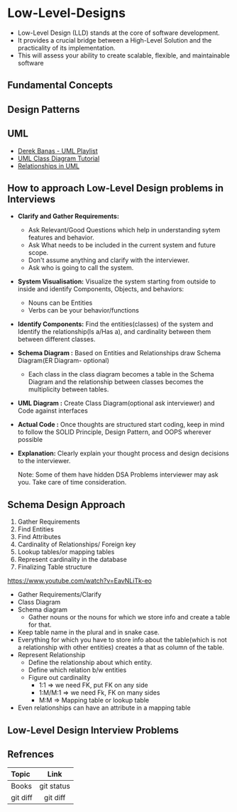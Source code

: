 # Low-Level-Designs

- Low-Level Design (LLD) stands at the core of software development.
- It provides a crucial bridge between a High-Level Solution and the practicality of its implementation. 
- This will assess your ability to create scalable, flexible, and maintainable software

## Fundamental Concepts


## Design Patterns

## UML
- [Derek Banas - UML Playlist](https://www.youtube.com/playlist?list=PLGLfVvz_LVvQ5G-LdJ8RLqe-ndo7QITYc)
- [UML Class Diagram Tutorial](https://www.visual-paradigm.com/guide/uml-unified-modeling-language/uml-class-diagram-tutorial/)
- [Relationships in UML](https://blog.visual-paradigm.com/what-are-the-six-types-of-relationships-in-uml-class-diagrams/)

## How to approach Low-Level Design problems in Interviews
* **Clarify and Gather Requirements:**
    - Ask Relevant/Good Questions which help in understanding sytem features and behavior.
    - Ask What needs to be included in the current  system and future scope.
    - Don't assume anything and clarify with the interviewer.
    - Ask who is going to call the system.
* **System Visualisation:** Visualize the system starting from outside to inside and identify Components, Objects, and behaviors:
    -  Nouns can be Entities
    -  Verbs can be your behavior/functions
* **Identify Components:** Find the entities(classes) of the system and Identify the  relationship(Is a/Has a), and cardinality between them between different classes.
* **Schema Diagram :** Based on Entities and Relationships draw Schema Diagram(ER Diagram- optional)
    - Each class in the class diagram becomes a table in the Schema Diagram and the relationship between classes becomes the multiplicity between tables.
* **UML Diagram :** Create Class Diagram(optional ask interviewer)  and Code against interfaces
* **Actual Code :** Once thoughts are structured start coding, keep in mind to follow the SOLID Principle, Design Pattern, and OOPS wherever possible
* **Explanation:** Clearly explain your thought process and design decisions to the interviewer.

  Note: Some of them have hidden DSA Problems interviewer may ask you. Take care of time consideration.
  
## Schema Design Approach

1) Gather Requirements
2) Find Entities
3) Find Attributes
4) Cardinality of Relationships/ Foreign key
5) Lookup tables/or mapping tables
6) Represent cardinality in the database
7) Finalizing Table structure

https://www.youtube.com/watch?v=EavNLiTk-eo

* Gather Requirements/Clarify
* Class Diagram
* Schema diagram
    - Gather nouns or the nouns for which we store info and create a table for that.
* Keep table name in the plural and in snake case.
* Everything for which you have to store info about the table(which is not a relationship with other entities) creates a that as column of the table.
* Represent Relationship
    - Define the relationship about which entity.
    - Define which relation b/w entities
    - Figure out cardinality
        - 1:1 => we need FK, put FK on any side
        - 1:M/M:1 => we need Fk, FK on many sides
        - M:M => Mapping table or lookup table 
* Even relationships can have an attribute in a mapping table

## Low-Level Design Interview Problems





## Refrences

| Topic         | Link |
| :---         |     :---:      |   
| Books   | git status     | 
| git diff     | git diff       | 
